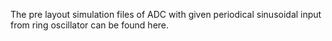 The pre layout simulation files of ADC with given periodical sinusoidal input from ring oscillator can be found here. 
